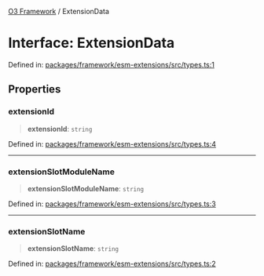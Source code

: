 [O3 Framework](../API.md) / ExtensionData

# Interface: ExtensionData

Defined in: [packages/framework/esm-extensions/src/types.ts:1](https://github.com/openmrs/openmrs-esm-core/blob/main/packages/framework/esm-extensions/src/types.ts#L1)

## Properties

### extensionId

> **extensionId**: `string`

Defined in: [packages/framework/esm-extensions/src/types.ts:4](https://github.com/openmrs/openmrs-esm-core/blob/main/packages/framework/esm-extensions/src/types.ts#L4)

***

### extensionSlotModuleName

> **extensionSlotModuleName**: `string`

Defined in: [packages/framework/esm-extensions/src/types.ts:3](https://github.com/openmrs/openmrs-esm-core/blob/main/packages/framework/esm-extensions/src/types.ts#L3)

***

### extensionSlotName

> **extensionSlotName**: `string`

Defined in: [packages/framework/esm-extensions/src/types.ts:2](https://github.com/openmrs/openmrs-esm-core/blob/main/packages/framework/esm-extensions/src/types.ts#L2)
